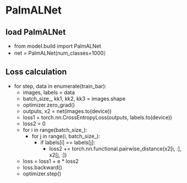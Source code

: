 # PalmALNet

## load PalmALNet
* from model.build import PalmALNet
* net = PalmALNet(num_classes=1000）

## Loss calculation
* for step, data in enumerate(train_bar):
    * images, labels = data
    * batch_size_, kk1, kk2, kk3 = images.shape
    * optimizer.zero_grad()
    * outputs, x2 = net(images.to(device))
    * loss1 = torch.nn.CrossEntropyLoss(outputs, labels.to(device))
    * loss2 = 0
    * for i in range(batch_size_):
        * for j in range(i, batch_size_):
            * if labels[i] == labels[j]:
                * loss2 += torch.nn.functional.pairwise_distance(x2[i, :], x2[j, :])
    * loss = loss1 + e * loss2
    * loss.backward()
    * optimizer.step()